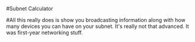 #Subnet Calculator

#All this really does is show you broadcasting information along with how many devices you can have on your subnet. It's really not that advanced. It was first-year networking stuff.